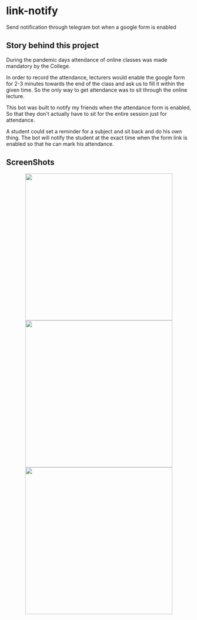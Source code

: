# link-notify
Send notification through telegram bot when a google form is enabled

## Story behind this project

During the pandemic days attendance of online classes was made mandatory by the College.


In order to record the attendance, lecturers would enable the google form for 2-3 minutes towards the end of the class and ask us to fill it within the given time. So the only way to get attendance was to sit through the online lecture.


This bot was built to notify my friends when the attendance form is enabled, So that they don't actually have to sit for the entire session just for attendance.


A student could set a reminder for a subject and sit back and do his own thing. The bot will notify the student at the exact time when the form link is enabled so that he can mark his attendance.


## ScreenShots

<div align="center">
    <img src="https://user-images.githubusercontent.com/61539176/155975660-84b31b2d-d97a-4cf8-a8b8-9054f64bdbcc.jpeg" width="400px"</img> 
    <img src="https://user-images.githubusercontent.com/61539176/155975657-6011095f-5002-4812-935c-ca7617eaf197.jpeg" width="400px"</img> 
    <img src="https://user-images.githubusercontent.com/61539176/155975647-960e8e60-360f-4543-857f-a733f8a0be13.jpeg" width="400px"</img> 
</div>

